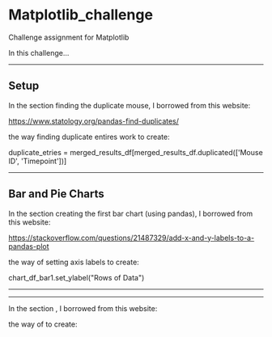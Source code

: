 # Matplotlib_challenge
Challenge assignment for Matplotlib

In this challenge...

--------------------------------------------------
Setup
--------------------------------------------------
In the section finding the duplicate mouse, I borrowed from this website: 

https://www.statology.org/pandas-find-duplicates/

the way finding duplicate entires work to create:

duplicate_etries = merged_results_df[merged_results_df.duplicated(['Mouse ID', 'Timepoint'])]

--------------------------------------------------
Bar and Pie Charts
--------------------------------------------------
In the section creating the first bar chart (using pandas), I borrowed from this website:

https://stackoverflow.com/questions/21487329/add-x-and-y-labels-to-a-pandas-plot

the way of setting axis labels to create:

chart_df_bar1.set_ylabel("Rows of Data")

--------------------------------------------------

--------------------------------------------------
In the section , I borrowed from this website:



the way of  to create:


